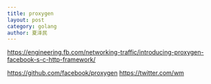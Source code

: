 ```yaml
---
title: proxygen
layout: post
category: golang
author: 夏泽民
---
```

https://engineering.fb.com/networking-traffic/introducing-proxygen-facebook-s-c-http-framework/

<!-- more -->
https://github.com/facebook/proxygen
https://twitter.com/wm